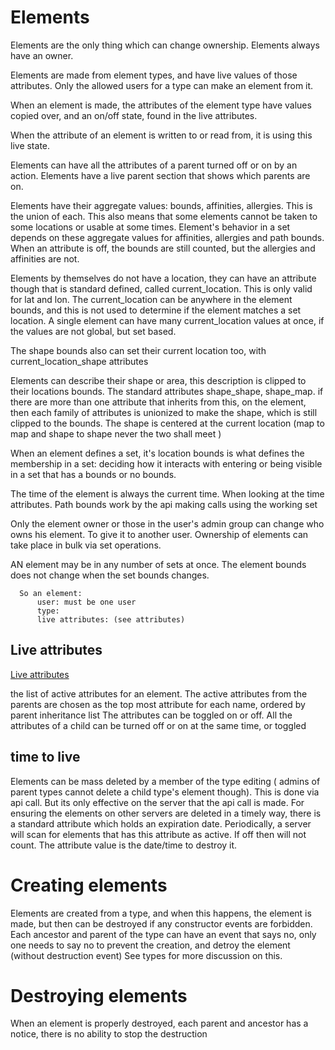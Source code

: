 # Elements
Elements are the only thing which can change ownership. Elements always have an owner.

Elements are made from element types, and have live values of those attributes.
Only the allowed users for a type can make an element from it.

When an element is made, the attributes of the element type have values copied over,
and an on/off state, found in the live attributes.

When the attribute of an element is written to or read from, it is using this live state.

Elements can have all the attributes of a parent turned off or on by an action.
Elements have a live parent section that shows which parents are on.


Elements have their aggregate values: bounds, affinities, allergies. This is the union of each.
This also means that some elements cannot be taken to some locations or usable at some times.
Element's behavior in a set depends on these aggregate values for affinities, allergies and path bounds.
When an attribute is off, the bounds are still counted, but the allergies and affinities are not.

Elements by themselves do not have a location, they can have an attribute though that is standard defined, called current_location.
This is only valid for lat and lon. The current_location can be anywhere in the element bounds, and this is not used to determine if the element matches a set location.
A single element can have many current_location values at once, if the values are not global, but set based.

The shape bounds also can set their current location too, with current_location_shape attributes
 
Elements can describe their shape or area, this description is clipped to their locations bounds. The standard attributes shape_shape, shape_map.
if there are more than one attribute that inherits from this, on the element, then each family of attributes is unionized to make the shape, which is still clipped to the bounds.
The shape is centered at the current location (map to map and shape to shape never the two shall meet )


When an element defines a set, it's location bounds is what defines the membership in a set:
deciding how it interacts with entering or being visible in a set that has a bounds or no bounds.


The time of the element is always the current time. When looking at the time attributes.
Path bounds work by the api making calls using the working set


Only the element owner or those in the user's admin group can change who owns his element. To give it to another user.
Ownership of elements can take place in bulk via set operations.

AN element may be in any number of sets at once.
The element bounds does not change when the set bounds changes.


      So an element:
          user: must be one user
          type:
          live attributes: (see attributes)



## Live attributes
[Live attributes](live-attribute-overview.md)

the list of active attributes for an element.
The active attributes from the parents are chosen as the top most attribute for each name, ordered by parent inheritance list 
The attributes can be toggled on or off.
All the attributes of a child can be turned off or on at the same time, or toggled


## time to live

Elements can be mass deleted by a member of the type editing ( admins of parent types cannot delete a child type's element though).
This is done via api call. But its only effective on the server that the api call is made.
For ensuring the elements on other servers are deleted in a timely way, there is a standard attribute which holds an expiration date.
Periodically, a server will scan for elements that has this attribute as active. If off then will not count.
The attribute value is the date/time to destroy it.

# Creating elements

Elements are created from a type, and when this happens, the element is made, but then can be destroyed if any constructor events are forbidden.
Each ancestor and parent of the type can have an event that says no, only one needs to say no to prevent the creation, and detroy the element (without destruction event)
See types for more discussion on this.

# Destroying elements

When an element is properly destroyed, each parent and ancestor has a notice, there is no ability to stop the destruction
